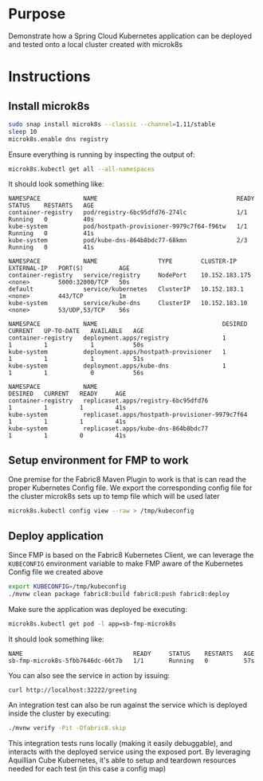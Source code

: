 # Purpose

Demonstrate how a Spring Cloud Kubernetes application can be deployed and tested onto a local cluster
created with microk8s

# Instructions

## Install microk8s

```bash
sudo snap install microk8s --classic --channel=1.11/stable
sleep 10
microk8s.enable dns registry
```

Ensure everything is running by inspecting the output of:

```bash
microk8s.kubectl get all --all-namespaces
```

It should look something like:

```
NAMESPACE            NAME                                       READY     STATUS    RESTARTS   AGE
container-registry   pod/registry-6bc95dfd76-274lc              1/1       Running   0          40s
kube-system          pod/hostpath-provisioner-9979c7f64-f96tw   1/1       Running   0          41s
kube-system          pod/kube-dns-864b8bdc77-68kmn              2/3       Running   0          41s

NAMESPACE            NAME                 TYPE        CLUSTER-IP       EXTERNAL-IP   PORT(S)          AGE
container-registry   service/registry     NodePort    10.152.183.175   <none>        5000:32000/TCP   50s
default              service/kubernetes   ClusterIP   10.152.183.1     <none>        443/TCP          1m
kube-system          service/kube-dns     ClusterIP   10.152.183.10    <none>        53/UDP,53/TCP    56s

NAMESPACE            NAME                                   DESIRED   CURRENT   UP-TO-DATE   AVAILABLE   AGE
container-registry   deployment.apps/registry               1         1         1            1           50s
kube-system          deployment.apps/hostpath-provisioner   1         1         1            1           51s
kube-system          deployment.apps/kube-dns               1         1         1            0           56s

NAMESPACE            NAME                                             DESIRED   CURRENT   READY     AGE
container-registry   replicaset.apps/registry-6bc95dfd76              1         1         1         41s
kube-system          replicaset.apps/hostpath-provisioner-9979c7f64   1         1         1         41s
kube-system          replicaset.apps/kube-dns-864b8bdc77              1         1         0         41s
```

## Setup environment for FMP to work

One premise for the Fabric8 Maven Plugin to work is that is can read the proper Kubernetes Config file.
We export the corresponding config file for the cluster microk8s sets up to temp file which will
be used later

```bash
microk8s.kubectl config view --raw > /tmp/kubeconfig
```

## Deploy application

Since FMP is based on the Fabric8 Kubernetes Client, we can leverage the `KUBECONFIG` environment variable
to make FMP aware of the Kubernetes Config file we created above

```bash
export KUBECONFIG=/tmp/kubeconfig
./mvnw clean package fabric8:build fabric8:push fabric8:deploy 
```

Make sure the application was deployed be executing:

```bash
microk8s.kubectl get pod -l app=sb-fmp-microk8s
```

It should look something like:

```
NAME                               READY     STATUS    RESTARTS   AGE
sb-fmp-microk8s-5fbb7646dc-66t7b   1/1       Running   0          57s
```

You can also see the service in action by issuing:

```bash
curl http://localhost:32222/greeting
```

An integration test can also be run against the service which is deployed inside the cluster by executing:

```bash
./mvnw verify -Pit -Dfabric8.skip
```

This integration tests runs locally (making it easily debuggable), and interacts with the deployed service
using the exposed port.
By leveraging Aquillian Cube Kubernetes, it's able to setup and teardown resources needed for each test (in this case a config map)


